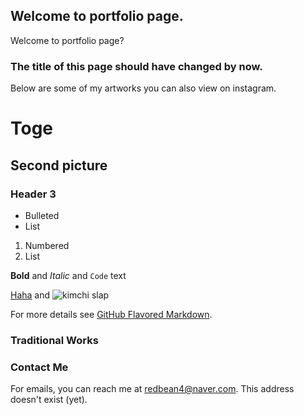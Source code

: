 ## Welcome to portfolio page.

Welcome to portfolio page?

### The title of this page should have changed by now.

Below are some of my artworks you can also view on instagram. 

# Toge
## Second picture
### Header 3

- Bulleted
- List

1. Numbered
2. List

**Bold** and _Italic_ and `Code` text

[Haha](https://i.pinimg.com/474x/ff/5c/d5/ff5cd590b70f429a02d14d8780d10af7.jpg) and 
![kimchi slap](https://i.pinimg.com/474x/ff/5c/d5/ff5cd590b70f429a02d14d8780d10af7.jpg)

For more details see [GitHub Flavored Markdown](https://guides.github.com/features/mastering-markdown/).

### Traditional Works

### Contact Me

For emails, you can reach me at redbean4@naver.com.
This address doesn't exist (yet).
